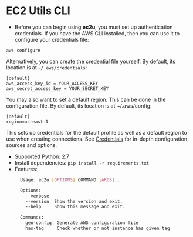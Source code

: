 # EC2 Utils CLI
- Before you can begin using **ec2u**, you must set up authentication credentials. 
If you have the AWS CLI installed, then you can use it to configure your credentials file:
```
aws configure 
```
Alternatively, you can create the credential file yourself. By default, its location is at `~/.aws/credentials`:
```
[default]
aws_access_key_id = YOUR_ACCESS_KEY
aws_secret_access_key = YOUR_SECRET_KEY
```
You may also want to set a default region. This can be done in the configuration file. By default, its location is at ~/.aws/config:
```
[default]
region=us-east-1
```

This sets up credentials for the default profile as well as a default region to use when creating connections. 
See [Credentials](https://boto3.readthedocs.io/en/latest/guide/configuration.html#guide-configuration) for in-depth configuration sources and options.

- Supported Python: 2.7
- Install dependencies: `pip install -r requirements.txt`
- Features:
  ```bash
    Usage: ec2u [OPTIONS] COMMAND [ARGS]...

    Options:
      --verbose
      --version  Show the version and exit.
      --help     Show this message and exit.

    Commands:
      gen-config  Generate AWS configuration file
      has-tag     Check whether or not instance has given tag
  ```
